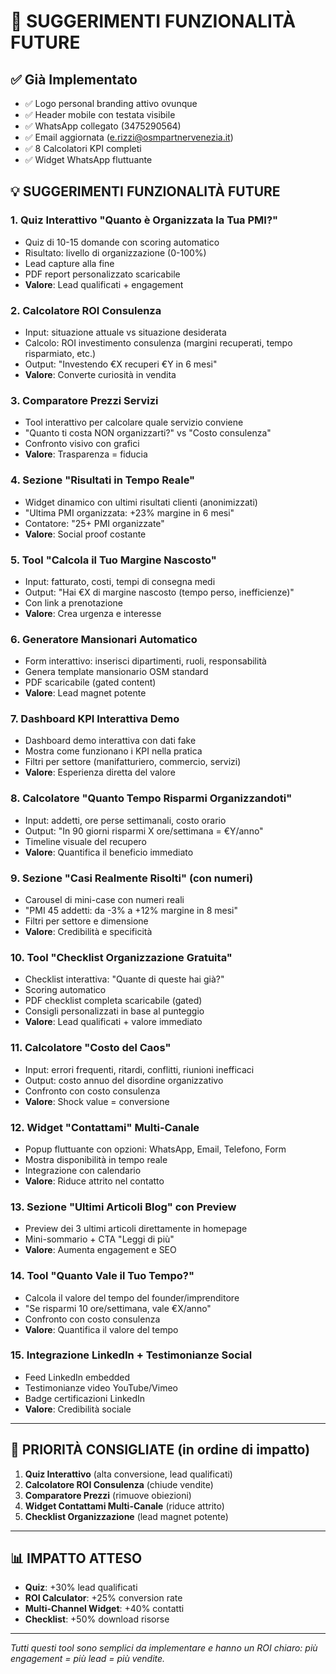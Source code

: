 # 🚀 SUGGERIMENTI FUNZIONALITÀ FUTURE

## ✅ Già Implementato
- ✅ Logo personal branding attivo ovunque
- ✅ Header mobile con testata visibile
- ✅ WhatsApp collegato (3475290564)
- ✅ Email aggiornata (e.rizzi@osmpartnervenezia.it)
- ✅ 8 Calcolatori KPI completi
- ✅ Widget WhatsApp fluttuante

## 💡 SUGGERIMENTI FUNZIONALITÀ FUTURE

### 1. **Quiz Interattivo "Quanto è Organizzata la Tua PMI?"**
- Quiz di 10-15 domande con scoring automatico
- Risultato: livello di organizzazione (0-100%)
- Lead capture alla fine
- PDF report personalizzato scaricabile
- **Valore**: Lead qualificati + engagement

### 2. **Calcolatore ROI Consulenza**
- Input: situazione attuale vs situazione desiderata
- Calcolo: ROI investimento consulenza (margini recuperati, tempo risparmiato, etc.)
- Output: "Investendo €X recuperi €Y in 6 mesi"
- **Valore**: Converte curiosità in vendita

### 3. **Comparatore Prezzi Servizi**
- Tool interattivo per calcolare quale servizio conviene
- "Quanto ti costa NON organizzarti?" vs "Costo consulenza"
- Confronto visivo con grafici
- **Valore**: Trasparenza = fiducia

### 4. **Sezione "Risultati in Tempo Reale"**
- Widget dinamico con ultimi risultati clienti (anonimizzati)
- "Ultima PMI organizzata: +23% margine in 6 mesi"
- Contatore: "25+ PMI organizzate"
- **Valore**: Social proof costante

### 5. **Tool "Calcola il Tuo Margine Nascosto"**
- Input: fatturato, costi, tempi di consegna medi
- Output: "Hai €X di margine nascosto (tempo perso, inefficienze)"
- Con link a prenotazione
- **Valore**: Crea urgenza e interesse

### 6. **Generatore Mansionari Automatico**
- Form interattivo: inserisci dipartimenti, ruoli, responsabilità
- Genera template mansionario OSM standard
- PDF scaricabile (gated content)
- **Valore**: Lead magnet potente

### 7. **Dashboard KPI Interattiva Demo**
- Dashboard demo interattiva con dati fake
- Mostra come funzionano i KPI nella pratica
- Filtri per settore (manifatturiero, commercio, servizi)
- **Valore**: Esperienza diretta del valore

### 8. **Calcolatore "Quanto Tempo Risparmi Organizzandoti"**
- Input: addetti, ore perse settimanali, costo orario
- Output: "In 90 giorni risparmi X ore/settimana = €Y/anno"
- Timeline visuale del recupero
- **Valore**: Quantifica il beneficio immediato

### 9. **Sezione "Casi Realmente Risolti" (con numeri)**
- Carousel di mini-case con numeri reali
- "PMI 45 addetti: da -3% a +12% margine in 8 mesi"
- Filtri per settore e dimensione
- **Valore**: Credibilità e specificità

### 10. **Tool "Checklist Organizzazione Gratuita"**
- Checklist interattiva: "Quante di queste hai già?"
- Scoring automatico
- PDF checklist completa scaricabile (gated)
- Consigli personalizzati in base al punteggio
- **Valore**: Lead qualificati + valore immediato

### 11. **Calcolatore "Costo del Caos"**
- Input: errori frequenti, ritardi, conflitti, riunioni inefficaci
- Output: costo annuo del disordine organizzativo
- Confronto con costo consulenza
- **Valore**: Shock value = conversione

### 12. **Widget "Contattami" Multi-Canale**
- Popup fluttuante con opzioni: WhatsApp, Email, Telefono, Form
- Mostra disponibilità in tempo reale
- Integrazione con calendario
- **Valore**: Riduce attrito nel contatto

### 13. **Sezione "Ultimi Articoli Blog" con Preview**
- Preview dei 3 ultimi articoli direttamente in homepage
- Mini-sommario + CTA "Leggi di più"
- **Valore**: Aumenta engagement e SEO

### 14. **Tool "Quanto Vale il Tuo Tempo?"**
- Calcola il valore del tempo del founder/imprenditore
- "Se risparmi 10 ore/settimana, vale €X/anno"
- Confronto con costo consulenza
- **Valore**: Quantifica il valore del tempo

### 15. **Integrazione LinkedIn + Testimonianze Social**
- Feed LinkedIn embedded
- Testimonianze video YouTube/Vimeo
- Badge certificazioni LinkedIn
- **Valore**: Credibilità sociale

---

## 🎯 PRIORITÀ CONSIGLIATE (in ordine di impatto)

1. **Quiz Interattivo** (alta conversione, lead qualificati)
2. **Calcolatore ROI Consulenza** (chiude vendite)
3. **Comparatore Prezzi** (rimuove obiezioni)
4. **Widget Contattami Multi-Canale** (riduce attrito)
5. **Checklist Organizzazione** (lead magnet potente)

---

## 📊 IMPATTO ATTESO

- **Quiz**: +30% lead qualificati
- **ROI Calculator**: +25% conversion rate
- **Multi-Channel Widget**: +40% contatti
- **Checklist**: +50% download risorse

---

*Tutti questi tool sono semplici da implementare e hanno un ROI chiaro: più engagement = più lead = più vendite.*

